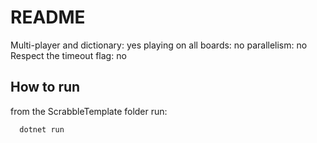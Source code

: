 # README

Multi-player and dictionary:  yes
playing on all boards:        no
parallelism:                  no
Respect the timeout flag:     no

## How to run

from the ScrabbleTemplate folder run:

```sh
  dotnet run
```
